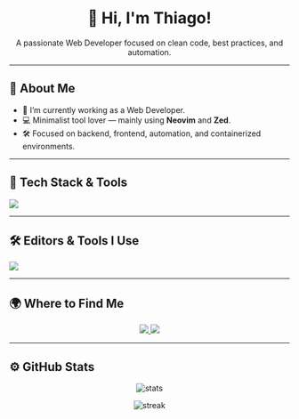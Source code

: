 <h1 align="center">👋 Hi, I'm Thiago!</h1>

<p align="center">
A passionate Web Developer focused on clean code, best practices, and automation.
</p>

---

## 🚀 About Me

- 🔭 I’m currently working as a Web Developer.
- 💻 Minimalist tool lover — mainly using **Neovim** and **Zed**.
- 🛠️ Focused on backend, frontend, automation, and containerized environments.

---

## 🧠 Tech Stack & Tools

<p align="start">
  <img src="https://skillicons.dev/icons?i=php,lua,js,ts,nextjs,vue,docker,githubactions" />
</p>

---

## 🛠️ Editors & Tools I Use

<p align="start">
  <img src="https://skillicons.dev/icons?i=neovim,zed" />
</p>

---

## 🌍 Where to Find Me

<p align="center">
  <a href="https://github.com/Thi0x40go">
    <img src="https://img.shields.io/badge/GitHub-100000?style=for-the-badge&logo=github&logoColor=white"/>
  </a>
  <a href="https://www.linkedin.com/in/thiagup/">
    <img src="https://img.shields.io/badge/LinkedIn-0A66C2?style=for-the-badge&logo=linkedin&logoColor=white"/>
  </a>
</p>

---

## ⚙️ GitHub Stats

<p align="center">
  <img src="https://github-readme-stats.vercel.app/api?username=Thi0x40go&show_icons=true&theme=tokyonight" alt="stats"/>
</p>
<p align="center">
  <img src="https://github-readme-streak-stats.herokuapp.com/?user=Thi0x40go&theme=tokyonight" alt="streak"/>
</p>
